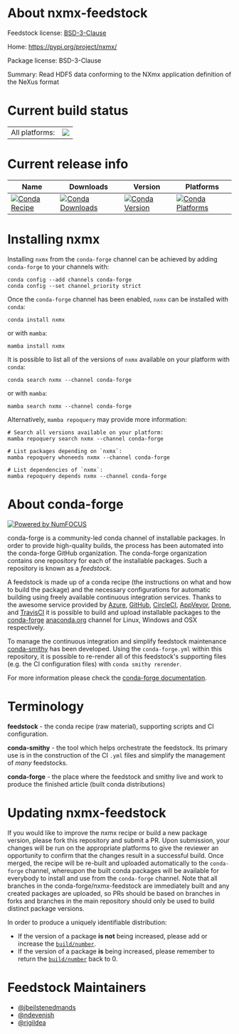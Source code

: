 About nxmx-feedstock
====================

Feedstock license: [BSD-3-Clause](https://github.com/conda-forge/nxmx-feedstock/blob/main/LICENSE.txt)

Home: https://pypi.org/project/nxmx/

Package license: BSD-3-Clause

Summary: Read HDF5 data conforming to the NXmx application definition of the NeXus format

Current build status
====================


<table><tr><td>All platforms:</td>
    <td>
      <a href="https://dev.azure.com/conda-forge/feedstock-builds/_build/latest?definitionId=18276&branchName=main">
        <img src="https://dev.azure.com/conda-forge/feedstock-builds/_apis/build/status/nxmx-feedstock?branchName=main">
      </a>
    </td>
  </tr>
</table>

Current release info
====================

| Name | Downloads | Version | Platforms |
| --- | --- | --- | --- |
| [![Conda Recipe](https://img.shields.io/badge/recipe-nxmx-green.svg)](https://anaconda.org/conda-forge/nxmx) | [![Conda Downloads](https://img.shields.io/conda/dn/conda-forge/nxmx.svg)](https://anaconda.org/conda-forge/nxmx) | [![Conda Version](https://img.shields.io/conda/vn/conda-forge/nxmx.svg)](https://anaconda.org/conda-forge/nxmx) | [![Conda Platforms](https://img.shields.io/conda/pn/conda-forge/nxmx.svg)](https://anaconda.org/conda-forge/nxmx) |

Installing nxmx
===============

Installing `nxmx` from the `conda-forge` channel can be achieved by adding `conda-forge` to your channels with:

```
conda config --add channels conda-forge
conda config --set channel_priority strict
```

Once the `conda-forge` channel has been enabled, `nxmx` can be installed with `conda`:

```
conda install nxmx
```

or with `mamba`:

```
mamba install nxmx
```

It is possible to list all of the versions of `nxmx` available on your platform with `conda`:

```
conda search nxmx --channel conda-forge
```

or with `mamba`:

```
mamba search nxmx --channel conda-forge
```

Alternatively, `mamba repoquery` may provide more information:

```
# Search all versions available on your platform:
mamba repoquery search nxmx --channel conda-forge

# List packages depending on `nxmx`:
mamba repoquery whoneeds nxmx --channel conda-forge

# List dependencies of `nxmx`:
mamba repoquery depends nxmx --channel conda-forge
```


About conda-forge
=================

[![Powered by
NumFOCUS](https://img.shields.io/badge/powered%20by-NumFOCUS-orange.svg?style=flat&colorA=E1523D&colorB=007D8A)](https://numfocus.org)

conda-forge is a community-led conda channel of installable packages.
In order to provide high-quality builds, the process has been automated into the
conda-forge GitHub organization. The conda-forge organization contains one repository
for each of the installable packages. Such a repository is known as a *feedstock*.

A feedstock is made up of a conda recipe (the instructions on what and how to build
the package) and the necessary configurations for automatic building using freely
available continuous integration services. Thanks to the awesome service provided by
[Azure](https://azure.microsoft.com/en-us/services/devops/), [GitHub](https://github.com/),
[CircleCI](https://circleci.com/), [AppVeyor](https://www.appveyor.com/),
[Drone](https://cloud.drone.io/welcome), and [TravisCI](https://travis-ci.com/)
it is possible to build and upload installable packages to the
[conda-forge](https://anaconda.org/conda-forge) [anaconda.org](https://anaconda.org/)
channel for Linux, Windows and OSX respectively.

To manage the continuous integration and simplify feedstock maintenance
[conda-smithy](https://github.com/conda-forge/conda-smithy) has been developed.
Using the ``conda-forge.yml`` within this repository, it is possible to re-render all of
this feedstock's supporting files (e.g. the CI configuration files) with ``conda smithy rerender``.

For more information please check the [conda-forge documentation](https://conda-forge.org/docs/).

Terminology
===========

**feedstock** - the conda recipe (raw material), supporting scripts and CI configuration.

**conda-smithy** - the tool which helps orchestrate the feedstock.
                   Its primary use is in the construction of the CI ``.yml`` files
                   and simplify the management of *many* feedstocks.

**conda-forge** - the place where the feedstock and smithy live and work to
                  produce the finished article (built conda distributions)


Updating nxmx-feedstock
=======================

If you would like to improve the nxmx recipe or build a new
package version, please fork this repository and submit a PR. Upon submission,
your changes will be run on the appropriate platforms to give the reviewer an
opportunity to confirm that the changes result in a successful build. Once
merged, the recipe will be re-built and uploaded automatically to the
`conda-forge` channel, whereupon the built conda packages will be available for
everybody to install and use from the `conda-forge` channel.
Note that all branches in the conda-forge/nxmx-feedstock are
immediately built and any created packages are uploaded, so PRs should be based
on branches in forks and branches in the main repository should only be used to
build distinct package versions.

In order to produce a uniquely identifiable distribution:
 * If the version of a package **is not** being increased, please add or increase
   the [``build/number``](https://docs.conda.io/projects/conda-build/en/latest/resources/define-metadata.html#build-number-and-string).
 * If the version of a package **is** being increased, please remember to return
   the [``build/number``](https://docs.conda.io/projects/conda-build/en/latest/resources/define-metadata.html#build-number-and-string)
   back to 0.

Feedstock Maintainers
=====================

* [@jbeilstenedmands](https://github.com/jbeilstenedmands/)
* [@ndevenish](https://github.com/ndevenish/)
* [@rjgildea](https://github.com/rjgildea/)

